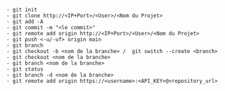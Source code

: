
	- git init
	- git clone http://<IP+Port>/<User>/<Nom du Projet>
	- git add -A
	- git commit -m "<le commit>"
	- git remote add origin http://<IP+Port>/<User>/<Nom du Projet>
	- git push <-u/-uf> origin main
	- git branch 
	- git checkout -b <nom de la branche> /  git switch --create <branch>
	- git checkout <nom de la branche>
	- git branch <nom de la branche>
	- git status
	- git branch -d <nom de la branche>
	- git remote add origin https://<username>:<API_KEY>@<repository_url>
